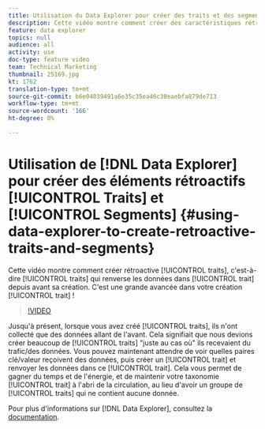 ```yaml
---
title: Utilisation du Data Explorer pour créer des traits et des segments rétroactifs
description: Cette vidéo montre comment créer des caractéristiques rétroactives, c'est-à-dire des caractéristiques qui renvoient des données vers la caractéristique d'avant sa création. C'est une grande percée dans la création de votre trait !
feature: data explorer
topics: null
audience: all
activity: use
doc-type: feature video
team: Technical Marketing
thumbnail: 25169.jpg
kt: 1762
translation-type: tm+mt
source-git-commit: b6e04039491a6e35c35ea46c38eaebfa879de713
workflow-type: tm+mt
source-wordcount: '166'
ht-degree: 0%

---
```



# Utilisation de [!DNL Data Explorer] pour créer des éléments rétroactifs [!UICONTROL Traits] et [!UICONTROL Segments] {#using-data-explorer-to-create-retroactive-traits-and-segments}

Cette vidéo montre comment créer rétroactive [!UICONTROL traits], c&#39;est-à-dire [!UICONTROL traits] qui renverse les données dans [!UICONTROL trait] depuis avant sa création. C&#39;est une grande avancée dans votre création [!UICONTROL trait] !

>[!VIDEO](https://video.tv.adobe.com/v/25169/?quality=12)

Jusqu&#39;à présent, lorsque vous avez créé [!UICONTROL traits], ils n&#39;ont collecté que des données allant de l&#39;avant. Cela signifiait que nous devions créer beaucoup de [!UICONTROL traits] &quot;juste au cas où&quot; ils recevaient du trafic/des données. Vous pouvez maintenant attendre de voir quelles paires clé/valeur reçoivent des données, puis créer un [!UICONTROL trait] et renvoyer les données dans ce [!UICONTROL trait]. Cela vous permet de gagner du temps et de l&#39;énergie, et de maintenir votre taxonomie [!UICONTROL trait] à l&#39;abri de la circulation, au lieu d&#39;avoir un groupe de [!UICONTROL traits] qui ne contient aucune donnée.

Pour plus d&#39;informations sur [!DNL Data Explorer], consultez la [documentation](https://experiencecloud.adobe.com/resources/help/en_US/aam/data-explorer.html).